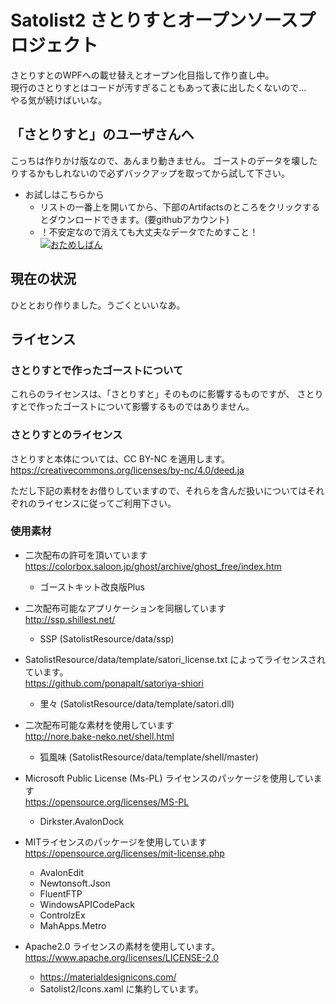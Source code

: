 # Satolist2 さとりすとオープンソースプロジェクト

さとりすとのWPFへの載せ替えとオープン化目指して作り直し中。  
現行のさとりすとはコードが汚すぎることもあって表に出したくないので…  
やる気が続けばいいな。

## 「さとりすと」のユーザさんへ  
こっちは作りかけ版なので、あんまり動きません。
ゴーストのデータを壊したりするかもしれないので必ずバックアップを取ってから試して下さい。

* お試しはこちらから
  * リストの一番上を開いてから、下部のArtifactsのところをクリックするとダウンロードできます。(要githubアカウント)
  * ！不安定なので消えても大丈夫なデータでためすこと！  
[![おためしばん](https://github.com/kanadelab/Satolist2/actions/workflows/ci.yml/badge.svg?branch=master&event=push)](https://github.com/kanadelab/Satolist2/actions/workflows/ci.yml)

## 現在の状況  
ひととおり作りました。うごくといいなあ。

## ライセンス
### さとりすとで作ったゴーストについて
これらのライセンスは、「さとりすと」そのものに影響するものですが、
さとりすとで作ったゴーストについて影響するものではありません。

### さとりすとのライセンス
さとりすと本体については、CC BY-NC を適用します。
https://creativecommons.org/licenses/by-nc/4.0/deed.ja

ただし下記の素材をお借りしていますので、それらを含んだ扱いについてはそれぞれのライセンスに従ってご利用下さい。

### 使用素材
* 二次配布の許可を頂いています  
https://colorbox.saloon.jp/ghost/archive/ghost_free/index.htm
  * ゴーストキット改良版Plus

* 二次配布可能なアプリケーションを同梱しています  
http://ssp.shillest.net/ 
  * SSP (SatolistResource/data/ssp)

* SatolistResource/data/template/satori_license.txt によってライセンスされています。  
https://github.com/ponapalt/satoriya-shiori
  * 里々 (SatolistResource/data/template/satori.dll)

* 二次配布可能な素材を使用しています  
http://nore.bake-neko.net/shell.html
  * 狐風味 (SatolistResource/data/template/shell/master)

* Microsoft Public License (Ms-PL) ライセンスのパッケージを使用しています  
https://opensource.org/licenses/MS-PL  
  * Dirkster.AvalonDock

* MITライセンスのパッケージを使用しています  
https://opensource.org/licenses/mit-license.php
  * AvalonEdit
  * Newtonsoft.Json
  * FluentFTP
  * WindowsAPICodePack
  * ControlzEx
  * MahApps.Metro

* Apache2.0 ライセンスの素材を使用しています。  
  https://www.apache.org/licenses/LICENSE-2.0
  * https://materialdesignicons.com/
  * Satolist2/Icons.xaml に集約しています。
